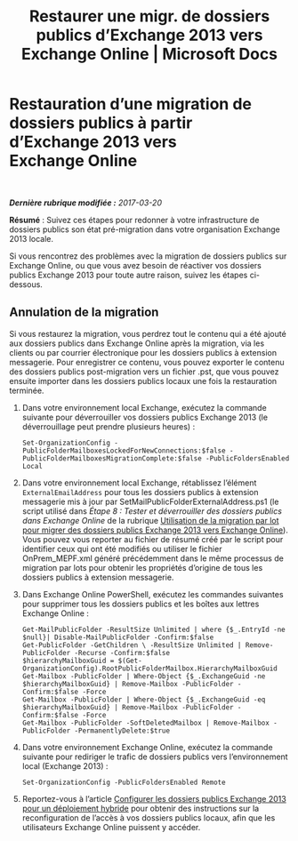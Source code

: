 ﻿---
title: 'Restaurer une migr. de dossiers publics d’Exchange 2013 vers Exchange Online | Microsoft Docs'
TOCTitle: Restauration d’une migration de dossiers publics à partir d’Exchange 2013 vers Exchange Online
ms:assetid: bcd54aa0-aa45-4c68-b504-1475842d4b96
ms:mtpsurl: https://technet.microsoft.com/fr-fr/library/Mt798259(v=EXCHG.150)
ms:contentKeyID: 74432745
ms.date: 04/24/2018
mtps_version: v=EXCHG.150
ms.translationtype: HT
---

# Restauration d’une migration de dossiers publics à partir d’Exchange 2013 vers Exchange Online

 

_**Dernière rubrique modifiée :** 2017-03-20_

**Résumé** : Suivez ces étapes pour redonner à votre infrastructure de dossiers publics son état pré-migration dans votre organisation Exchange 2013 locale.

Si vous rencontrez des problèmes avec la migration de dossiers publics sur Exchange Online, ou que vous avez besoin de réactiver vos dossiers publics Exchange 2013 pour toute autre raison, suivez les étapes ci-dessous.

## Annulation de la migration

Si vous restaurez la migration, vous perdrez tout le contenu qui a été ajouté aux dossiers publics dans Exchange Online après la migration, via les clients ou par courrier électronique pour les dossiers publics à extension messagerie. Pour enregistrer ce contenu, vous pouvez exporter le contenu des dossiers publics post-migration vers un fichier .pst, que vous pouvez ensuite importer dans les dossiers publics locaux une fois la restauration terminée.

1.  Dans votre environnement local Exchange, exécutez la commande suivante pour déverrouiller vos dossiers publics Exchange 2013 (le déverrouillage peut prendre plusieurs heures) :
    
        Set-OrganizationConfig -PublicFolderMailboxesLockedForNewConnections:$false -PublicFolderMailboxesMigrationComplete:$false -PublicFoldersEnabled Local 

2.  Dans votre environnement local Exchange, rétablissez l’élément `ExternalEmailAddress` pour tous les dossiers publics à extension messagerie mis à jour par SetMailPublicFolderExternalAddress.ps1 (le script utilisé dans *Étape 8 : Tester et déverrouiller des dossiers publics dans Exchange Online* de la rubrique [Utilisation de la migration par lot pour migrer des dossiers publics Exchange 2013 vers Exchange Online](use-batch-migration-to-migrate-exchange-2013-public-folders-to-exchange-online-exchange-online-help.md)). Vous pouvez vous reporter au fichier de résumé créé par le script pour identifier ceux qui ont été modifiés ou utiliser le fichier OnPrem\_MEPF.xml généré précédemment dans le même processus de migration par lots pour obtenir les propriétés d’origine de tous les dossiers publics à extension messagerie.

3.  Dans Exchange Online PowerShell, exécutez les commandes suivantes pour supprimer tous les dossiers publics et les boîtes aux lettres Exchange Online :
    
        Get-MailPublicFolder -ResultSize Unlimited | where {$_.EntryId -ne $null}| Disable-MailPublicFolder -Confirm:$false 
        Get-PublicFolder -GetChildren \ -ResultSize Unlimited | Remove-PublicFolder -Recurse -Confirm:$false
        $hierarchyMailboxGuid = $(Get-OrganizationConfig).RootPublicFolderMailbox.HierarchyMailboxGuid
        Get-Mailbox -PublicFolder | Where-Object {$_.ExchangeGuid -ne $hierarchyMailboxGuid} | Remove-Mailbox -PublicFolder -Confirm:$false -Force
        Get-Mailbox -PublicFolder | Where-Object {$_.ExchangeGuid -eq $hierarchyMailboxGuid} | Remove-Mailbox -PublicFolder -Confirm:$false -Force
        Get-Mailbox -PublicFolder -SoftDeletedMailbox | Remove-Mailbox -PublicFolder -PermanentlyDelete:$true

4.  Dans votre environnement Exchange Online, exécutez la commande suivante pour rediriger le trafic de dossiers publics vers l’environnement local (Exchange 2013) :
    
        Set-OrganizationConfig -PublicFoldersEnabled Remote

5.  Reportez-vous à l’article [Configurer les dossiers publics Exchange 2013 pour un déploiement hybride](configure-exchange-2013-public-folders-for-a-hybrid-deployment-exchange-2013-help.md) pour obtenir des instructions sur la reconfiguration de l’accès à vos dossiers publics locaux, afin que les utilisateurs Exchange Online puissent y accéder.

